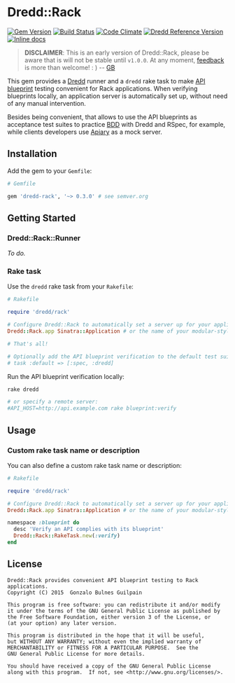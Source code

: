 Dredd::Rack
===========
[![Gem Version](https://badge.fury.io/rb/dredd-rack.svg)](http://badge.fury.io/rb/dredd-rack)
[![Build Status](https://travis-ci.org/gonzalo-bulnes/dredd-rack.svg?branch=master)](https://travis-ci.org/gonzalo-bulnes/dredd-rack)
[![Code Climate](https://codeclimate.com/github/gonzalo-bulnes/dredd-rack.svg)](https://codeclimate.com/github/gonzalo-bulnes/dredd-rack)
[![Dredd Reference Version](https://img.shields.io/badge/dredd_reference_version-0.4.1-green.svg)](https://github.com/apiaryio/dredd)
[![Inline docs](http://inch-ci.org/github/gonzalo-bulnes/dredd-rack.svg?branch=master)](http://inch-ci.org/github/gonzalo-bulnes/dredd-rack)

> **DISCLAIMER**: This is an early version of Dredd::Rack, please be aware that is will not be stable until `v1.0.0`. At any moment, [feedback][issues] is more than welcome! : ) -- [GB][gonzalo-bulnes]

This gem provides a [Dredd][dredd] runner and a `dredd` rake task to make [API blueprint][blueprint] testing convenient for Rack applications. When verifying blueprints locally, an application server is automatically set up, without need of any manual intervention.

Besides being convenient, that allows to use the API blueprints as acceptance test suites to practice [BDD][rspec-book] with Dredd and RSpec, for example, while clients developers use [Apiary][apiary] as a mock server.

  [dredd]: https://github.com/apiaryio/dredd
  [blueprint]: https://apiblueprint.org/
  [rspec-book]: https://pragprog.com/book/achbd/the-rspec-book
  [apiary]: http://apiary.io
  [issues]: https://github.com/gonzalo-bulnes/dredd-rack/issues
  [gonzalo-bulnes]: https://github.com/gonzalo-bulnes

Installation
------------

Add the gem to your `Gemfile`:

```ruby
# Gemfile

gem 'dredd-rack', '~> 0.3.0' # see semver.org
```

Getting Started
---------------

### Dredd::Rack::Runner

_To do._


### Rake task

Use the `dredd` rake task from your `Rakefile`:

```ruby
# Rakefile

require 'dredd/rack'

# Configure Dredd::Rack to automatically set a server up for your application
Dredd::Rack.app Sinatra::Application # or the name of your modular-style app, or Rails app

# That's all!

# Optionally add the API blueprint verification to the default test suite
# task :default => [:spec, :dredd]
```

Run the API blueprint verification locally:

```bash
rake dredd

# or specify a remote server:
#API_HOST=http://api.example.com rake blueprint:verify
```

Usage
-----

### Custom rake task name or description

You can also define a custom rake task name or description:

```ruby
# Rakefile

require 'dredd/rack'

# Configure Dredd::Rack to automatically set a server up for your application
Dredd::Rack.app Sinatra::Application # or the name of your modular-style app, or Rails app

namespace :blueprint do
  desc 'Verify an API complies with its blueprint'
  Dredd::Rack::RakeTask.new(:verify)
end
```

License
-------

    Dredd::Rack provides convenient API blueprint testing to Rack applications.
    Copyright (C) 2015  Gonzalo Bulnes Guilpain

    This program is free software: you can redistribute it and/or modify
    it under the terms of the GNU General Public License as published by
    the Free Software Foundation, either version 3 of the License, or
    (at your option) any later version.

    This program is distributed in the hope that it will be useful,
    but WITHOUT ANY WARRANTY; without even the implied warranty of
    MERCHANTABILITY or FITNESS FOR A PARTICULAR PURPOSE.  See the
    GNU General Public License for more details.

    You should have received a copy of the GNU General Public License
    along with this program.  If not, see <http://www.gnu.org/licenses/>.
